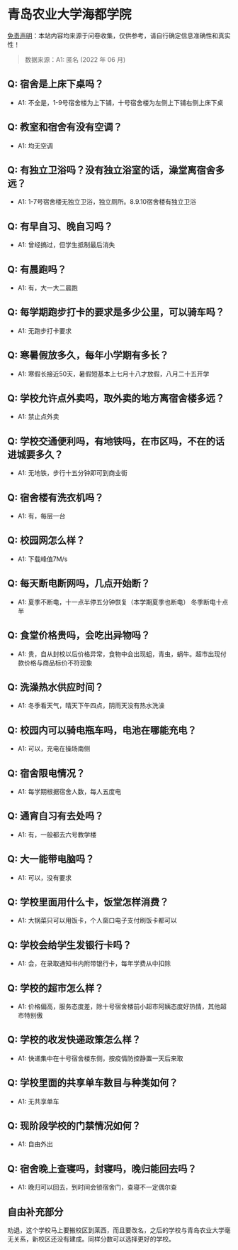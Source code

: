 # 青岛农业大学海都学院

[免责声明](https://colleges.chat/#_3)：本站内容均来源于问卷收集，仅供参考，请自行确定信息准确性和真实性！

> 数据来源：A1: 匿名 (2022 年 06 月)

## Q: 宿舍是上床下桌吗？

- A1: 不全是，1-9号宿舍楼为上下铺，十号宿舍楼为左侧上下铺右侧上床下桌

## Q: 教室和宿舍有没有空调？

- A1: 均无空调

## Q: 有独立卫浴吗？没有独立浴室的话，澡堂离宿舍多远？

- A1: 1-7号宿舍楼无独立卫浴，独立厕所。8.9.10宿舍楼有独立卫浴

## Q: 有早自习、晚自习吗？

- A1: 曾经搞过，但学生抵制最后消失

## Q: 有晨跑吗？

- A1: 有，大一大二晨跑

## Q: 每学期跑步打卡的要求是多少公里，可以骑车吗？

- A1: 无跑步打卡要求

## Q: 寒暑假放多久，每年小学期有多长？

- A1: 寒假长接近50天，暑假短基本上七月十八才放假，八月二十五开学

## Q: 学校允许点外卖吗，取外卖的地方离宿舍楼多远？

- A1: 禁止点外卖

## Q: 学校交通便利吗，有地铁吗，在市区吗，不在的话进城要多久？

- A1: 无地铁，步行十五分钟即可到商业街

## Q: 宿舍楼有洗衣机吗？

- A1: 有，每层一台

## Q: 校园网怎么样？

- A1: 下载峰值7M/s

## Q: 每天断电断网吗，几点开始断？

- A1: 夏季不断电，十一点半停五分钟恢复（本学期夏季也断电）
冬季断电十点半

## Q: 食堂价格贵吗，会吃出异物吗？

- A1: 贵，自从封校以后价格异常，食物中会出现蛆，青虫，蜗牛。超市出现付款价格与商品标价不符现象

## Q: 洗澡热水供应时间？

- A1: 冬季看天气，晴天下午四点，阴雨天没有热水洗澡

## Q: 校园内可以骑电瓶车吗，电池在哪能充电？

- A1: 可以，充电在操场南侧

## Q: 宿舍限电情况？

- A1: 每学期根据宿舍人数，每人五度电

## Q: 通宵自习有去处吗？

- A1: 有，一般都去六号教学楼

## Q: 大一能带电脑吗？

- A1: 可以，没有要求

## Q: 学校里面用什么卡，饭堂怎样消费？

- A1: 大锅菜只可以用饭卡，个人窗口电子支付刷饭卡都可以

## Q: 学校会给学生发银行卡吗？

- A1: 会，在录取通知书内附带银行卡，每年学费从中扣除

## Q: 学校的超市怎么样？

- A1: 价格偏高，服务态度差，除十号宿舍楼前小超市阿姨态度好热情，其他超市特别傲

## Q: 学校的收发快递政策怎么样？

- A1: 快递集中在十号宿舍楼东侧，按疫情防控静置一天后来取

## Q: 学校里面的共享单车数目与种类如何？

- A1: 无共享单车

## Q: 现阶段学校的门禁情况如何？

- A1: 自由外出

## Q: 宿舍晚上查寝吗，封寝吗，晚归能回去吗？

- A1: 晚归可以回去，到时间会锁宿舍门，查寝不一定偶尔查

## 自由补充部分

劝退，这个学校马上要搬校区到莱西，而且要改名，之后的学校与青岛农业大学毫无关系，新校区还没有建成。同样分数可以选择更好的学校。